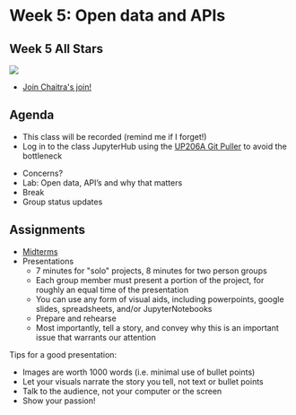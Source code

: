 # Week 5: Open data and APIs

## Week 5 All Stars

<a href="https://docs.google.com/presentation/d/1h_wf4D5y_ivu7K1eDKdMfaRjMh7CpQ9r9tEvsMFr8ZI/edit?usp=sharing" target="_blank"><img src="images/week5allstars.png"></a>

- [Join Chaitra's join!](https://github.com/nlmatteson/UP206A--Final-Project/blob/main/chaithra_week03/chaithra_week3.ipynb)

## Agenda
*   This class will be recorded (remind me if I forget!)
*   Log in to the class JupyterHub using the [UP206A Git Puller](https://jupyter.idre.ucla.edu/hub/user-redirect/git-pull?repo=https%3A%2F%2Fgithub.com%2Fyohman%2F22W-UP206A&urlpath=lab%2Ftree%2F22W-UP206A%2F&branch=master) to avoid the bottleneck
- Concerns?
- Lab: Open data, API’s and why that matters
- Break
- Group status updates

## Assignments
- [Midterms](../../Midterm%20and%20Finals)
- Presentations
  -  7 minutes for "solo" projects, 8 minutes for two person groups
  -  Each group member must present a portion of the project, for roughly an equal time of the presentation
  -  You can use any form of visual aids, including powerpoints, google slides, spreadsheets, and/or JupyterNotebooks
  -  Prepare and rehearse
  -  Most importantly, tell a story, and convey why this is an important issue that warrants our attention

Tips for a good presentation:
- Images are worth 1000 words (i.e. minimal use of bullet points)
- Let your visuals narrate the story you tell, not text or bullet points
- Talk to the audience, not your computer or the screen
- Show your passion!
